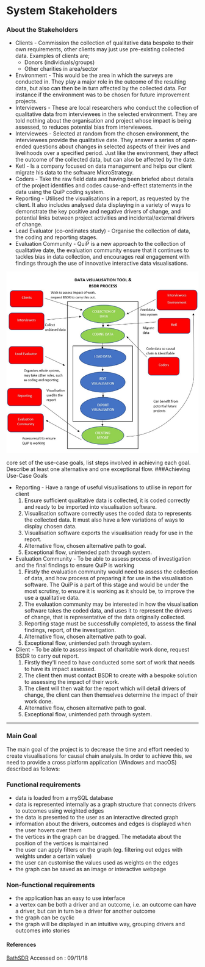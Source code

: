 ﻿System Stakeholders
===

### About the Stakeholders
- Clients - Commission the collection of qualitative data bespoke to their own requirements, other clients may just use pre-existing collected data. Examples of clients are;
    - Donors (individuals/groups)
    - Other charities in area/sector
- Environment - This would be the area in which the surveys are conducted in. They play a major role in the outcome of the resulting data, but also can then be in turn affected by the collected data. For instance if the environment was to be chosen for future improvement projects.
- Interviewers - These are local researchers who conduct the collection of qualitative data from interviewees in the selected environment. They are told nothing about the organisation and project whose impact is being assessed, to reduces potential bias from interviewees.
- Interviewees - Selected at random from the chosen environment, the interviewees provide the qualitative date. They answer a series of open-ended questions about changes in selected aspects of their lives and livelihoods over a specified period. Just like the environment, they affect the outcome of the collected data, but can also be affected by the date.
- Ketl - Is a company focused on data management and helps our client migrate his data to the software MicroStrategy.
- Coders - Take the raw field data and having been briefed about details of the project identifies and codes cause-and-effect statements in the data using the QuiP coding system.
- Reporting - Utilised the visualisations in a report, as requested by the client. It also includes analysed data displaying in a variety of ways to demonstrate the key positive and negative drivers of change, and potential links between project activities and incidental/external drivers of change.
- Lead Evaluator (co-ordinates study) - Organise the collection of data, the coding and reporting stages.
- Evaluation Community - QuiP is a new approach to the collection of qualitative date, the evaluation community ensure that it continues to tackles bias in data collection, and encourages real engagement with findings through the use of innovative interactive data visualisations.


![high-level use-case diagram](usecase.jpg)

core set of the use-case goals, list steps involved in achieving each goal. Describe at least one alternative and one exceptional flow.
###Achieving Use-Case Goals
- Reporting - Have a range of useful visualisations to utilise in report for client
    1. Ensure sufficient qualitative data is collected, it is coded correctly and ready to be imported into visualisation software.
    2. Visualisation software correctly uses the coded data to represents the collected data. It must also have a few variations of ways to display chosen data. 
    3. Visualisation software exports the visualisation ready for use in the report.
    4. Alternative flow, chosen alternative path to goal.
    5. Exceptional flow, unintended path through system.
- Evaluation Community - To be able to assess process of investigation and the final findings to ensure QuiP is working
    1. Firstly the evaluation community would need to assess the collection of data, and how process of preparing it for use in the visualisation software. The QuiP is a part of this 
    stage and would be under the most scrutiny, to ensure it is working as it should be, to improve the use a qualitative data.
    2. The evaluation community may be interested in how the visualisation software takes the coded data, and uses it to represent the drivers of change, that is representative of the data originally collected.
    3. Reporting stage must be successfully completed, to assess the final findings, report, of the investigation.
    4. Alternative flow, chosen alternative path to goal.
    5. Exceptional flow, unintended path through system.  
- Client - To be able to assess impact of charitable work done, request BSDR to carry out report.
    1. Firstly they'll need to have conducted some sort of work that needs to have its impact assessed.
    2. The client then must contact BSDR to create with a bespoke solution to assessing the impact of their work.
    3. The client will then wait for the report which will detail drivers of change, the client can then themselves determine the impact of their work done.
    4. Alternative flow, chosen alternative path to goal.
    5. Exceptional flow, unintended path through system.    

-----

### Main Goal

The main goal of the project is to decrease the time and effort needed to create visualisations for causal chain analysis. In order to achieve this, we need to provide a cross platform application (Windows and macOS) described as follows:
### Functional requirements
- data is loaded from a mySQL database
- data is represented internally as a graph structure that connects drivers to outcomes using weighted edges
- the data is presented to the user as an interactive directed graph
- information about the drivers, outcomes and edges is displayed when the user hovers over them
- the vertices in the graph can be dragged. The metadata about the position of the vertices is maintained  
- the user can apply filters on the graph (eg. filtering out edges with weights under a certain value)
- the user can customise the values used as weights on the edges
- the graph can be saved as an image or interactive webpage

### Non-functional requirements

- the application has an easy to use interface
- a vertex can be both a driver and an outcome, i.e. an outcome can have a driver, but can in turn be a driver for another outcome
- the graph can be cyclic
- the graph will be displayed in an intuitive way, grouping drivers and outcomes into stories



#### References

[BathSDR](http://bathsdr.org/)
Accessed on : 09/11/18
